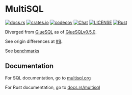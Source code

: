 # MultiSQL
[![docs.rs](https://docs.rs/multisql/badge.svg)](https://docs.rs/multisql)
[![crates.io](https://img.shields.io/crates/v/multisql.svg)](https://crates.io/crates/multisql)
[![codecov](https://codecov.io/gh/KyGost/multisql/branch/main/graph/badge.svg?token=RX0OCX7AJ6)](https://codecov.io/gh/KyGost/multisql)
[![Chat](https://img.shields.io/discord/780298017940176946)](https://discord.gg/C6TDEgzDzY)
[![LICENSE](https://img.shields.io/crates/l/gluesql.svg)](https://github.com/KyGost/multisql/blob/main/LICENSE)
[![Rust](https://github.com/KyGost/multisql/actions/workflows/rust.yml/badge.svg)](https://github.com/KyGost/multisql/actions/workflows/rust.yml)

Diverged from [GlueSQL](https://github.com/gluesql/gluesql) as of [GlueSQLv0.5.0](https://github.com/gluesql/gluesql/releases/tag/v0.5.0).

See origin differences at [#8](https://github.com/SyRis-Consulting/gluesql/pull/8).

See [benchmarks](./benches)


## Documentation
For SQL documentation, go to [multisql.org](https://multisql.org)

For Rust documentation, go to [docs.rs/multisql](https://docs.rs/multisql/latest/multisql/)
